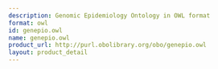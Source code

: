 ```yaml
---
description: Genomic Epidemiology Ontology in OWL format
format: owl
id: genepio.owl
name: genepio.owl
product_url: http://purl.obolibrary.org/obo/genepio.owl
layout: product_detail
---
```

